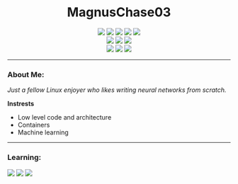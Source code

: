 <div align="center">
  <h1>MagnusChase03</h1>
</div>

<div align="center">
  <img src="https://img.shields.io/badge/x86/x64-grey?logo=amazonec2&logoColor=white&style=for-the-badge" />
  <img src="https://img.shields.io/badge/C/C++-grey?logo=c&logoColor=white&style=for-the-badge" />
  <img src="https://img.shields.io/badge/Java-orange?logo=coffeescript&logoColor=white&style=for-the-badge" />
  <img src="https://img.shields.io/badge/Python-blue?logo=python&logoColor=white&style=for-the-badge" />
  <img src="https://img.shields.io/badge/Javascript-yellow?logo=javascript&logoColor=white&style=for-the-badge" /><br>
  <img src="https://img.shields.io/badge/Linux-grey?logo=linux&logoColor=white&style=for-the-badge" />
  <img src="https://img.shields.io/badge/Docker-blue?logo=docker&logoColor=white&style=for-the-badge" />
  <img src="https://img.shields.io/badge/Git-red?logo=git&logoColor=white&style=for-the-badge" /><br>
  <img src="https://img.shields.io/badge/AWS-orange?logo=amazonaws&logoColor=white&style=for-the-badge" />
  <img src="https://img.shields.io/badge/SQL-brown?logo=redis&logoColor=white&style=for-the-badge" />
  <img src="https://img.shields.io/badge/MongoDB-green?logo=mongodb&logoColor=white&style=for-the-badge" />
</div>
<hr>

### About Me:

*Just a fellow Linux enjoyer who likes writing neural networks from scratch.*

**Instrests**

- Low level code and architecture
- Containers
- Machine learning

<hr>

### Learning:

<img src="https://img.shields.io/badge/Azure-blue?logo=microsoftazure&logoColor=white&style=for-the-badge" />
<img src="https://img.shields.io/badge/Rust-red?logo=rust&logoColor=white&style=for-the-badge" />
<img src="https://img.shields.io/badge/Machine Learning-grey?logo=probot&logoColor=white&style=for-the-badge" />
